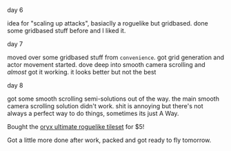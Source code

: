 day 6

idea for "scaling up attacks", basiaclly a roguelike but gridbased. done some gridbased stuff before and I liked it.

day 7

moved over some gridbased stuff from `convenience`. got grid generation and actor movement started. dove deep into smooth camera scrolling and _almost_ got it working. it looks better but not the best

day 8

got some smooth scrolling semi-solutions out of the way. the main smooth camera scrolling solution didn't work. shit is annoying but there's not always a perfect way to do things, sometimes its just A Way.

Bought the [oryx ultimate roguelike tileset](https://www.oryxdesignlab.com/products/ultimate-roguelike-tileset) for $5!

Got a little more done after work, packed and got ready to fly tomorrow.
